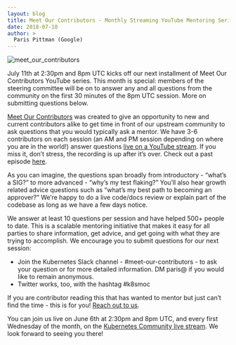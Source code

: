 ```yaml
---
layout: blog
title: Meet Our Contributors - Monthly Streaming YouTube Mentoring Series
date: 2018-07-10
author: >
  Paris Pittman (Google)
---
```


![meet_our_contributors](/images/blog/2018-06-05-meet-our-contributors-youtube-mentoring-series/meet-our-contributors.png)

July 11th at 2:30pm and 8pm UTC kicks off our next installment of Meet Our Contributors YouTube series. This month is special: members of the steering committee will be on to answer any and all questions from the community on the first 30 minutes of the 8pm UTC session. More on submitting questions below.

[Meet Our Contributors](https://github.com/kubernetes/community/blob/master/mentoring/meet-our-contributors.md) was created to give an opportunity to new and current contributors alike to get time in front of our upstream community to ask questions that you would typically ask a mentor. We have 3-6 contributors on each session (an AM and PM session depending on where you are in the world!) answer questions [live on a YouTube stream](https://www.youtube.com/c/KubernetesCommunity/live). If you miss it, don’t stress, the recording is up after it’s over. Check out a past episode [here](https://www.youtube.com/watch?v=EVsXi3Zhlo0&list=PL69nYSiGNLP3QpQrhZq_sLYo77BVKv09F).

As you can imagine, the questions span broadly from introductory - “what’s a SIG?” to more advanced - “why’s my test flaking?” You’ll also hear growth related advice questions such as “what’s my best path to becoming an approver?” We’re happy to do a live code/docs review or explain part of the codebase as long as we have a few days notice.

We answer at least 10 questions per session and have helped 500+ people to date. This is a scalable mentoring initiative that makes it easy for all parties to share information, get advice, and get going with what they are trying to accomplish. We encourage you to submit questions for our next session:

- Join the Kubernetes Slack channel - #meet-our-contributors - to ask your question or for more detailed information. DM paris@ if you would like to remain anonymous.
- Twitter works, too, with the hashtag #k8smoc

If you are contributor reading this that has wanted to mentor but just can’t find the time - this is for you! [Reach out to us](https://goo.gl/forms/ZcnFiqNR5EQH03zm2).

You can join us live on June 6th at 2:30pm and 8pm UTC, and every first Wednesday of the month, on the [Kubernetes Community live stream](https://www.youtube.com/c/KubernetesCommunity/live). We look forward to seeing you there!
